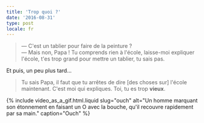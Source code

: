```yaml
---
title: 'Trop quoi ?'
date: '2016-08-31'
type: post
locale: fr
---
```


> — C'est un tablier pour faire de la peinture ?  
> — Mais non, Papa ! Tu comprends rien à l'école, laisse-moi expliquer l'école, t'es trop grand pour mettre un tablier, tu sais pas.

Et puis, un peu plus tard…

<!-- more -->

> Tu sais Papa, il faut que tu arrêtes de dire [des choses sur] l'école maintenant. C'est moi qui expliques. Toi, tu es trop **vieux**.

{% include video_as_a_gif.html.liquid
slug="ouch"
alt="Un homme marquant son étonnement en faisant un O avec la bouche, qu'il recouvre rapidement par sa main."
caption="Ouch"
%}
